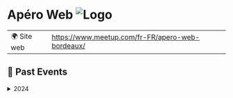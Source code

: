 # Apéro Web ![Logo](https://example.com/logo-apéro-web.png)

|                                |     |
| ------------------------------ | --- |
| 🌍 Site web                    | https://www.meetup.com/fr-FR/apero-web-bordeaux/ |

<!-- EVENTS:START -->
## 📆 Past Events

<details>
<summary>2024</summary>

| Date | Event | Location | Link |
|------|--------|----------|------|
| mercredi 27 novembre 2024 à 19:00 | 🍷🍻 L'Apéro Web Bordeaux, la dernière (ou pas) ! | TBD | https://www.meetup.com/apero-web-bordeaux/events/304412420/ |
| mardi 24 septembre 2024 à 19:00 | Apéro Web #2 | TBD | https://www.meetup.com/apero-web-bordeaux/events/303251987/ |
| mercredi 03 juillet 2024 à 19:00 | 🆕 L'Apéro Web débarque à Bordeaux ! 🥳 | TBD | https://www.meetup.com/apero-web-bordeaux/events/301716042/ |
</details>
<!-- EVENTS:END -->